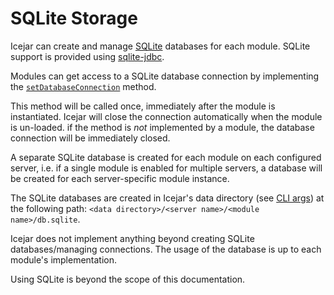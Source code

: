 # SQLite Storage

Icejar can create and manage [SQLite](https://sqlite.org) databases for each
module. SQLite support is provided using
[sqlite-jdbc](https://github.com/xerial/sqlite-jdbc).

Modules can get access to a SQLite database connection by implementing the
[`setDatabaseConnection`](../../module-api/icejar/Module.html#setDatabaseConnection(java.sql.Connection))
method.

This method will be called once, immediately after the module is instantiated.
Icejar will close the connection automatically when the module is un-loaded. if
the method is *not* implemented by a module, the database connection will be
immediately closed.

A separate SQLite database is created for each module on each configured server,
i.e. if a single module is enabled for multiple servers, a database will be
created for each server-specific module instance.

The SQLite databases are created in Icejar's data directory (see [CLI args](../cli_args.md))
at the following path: `<data directory>/<server name>/<module name>/db.sqlite`.

Icejar does not implement anything beyond creating SQLite databases/managing
connections. The usage of the database is up to each module's implementation.

Using SQLite is beyond the scope of this documentation.
